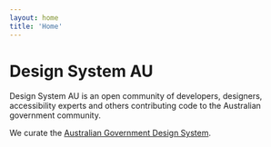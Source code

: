 ```yaml
---
layout: home
title: 'Home'
---
```


# Design System AU

Design System AU is an open community of developers, designers, accessibility experts and others contributing code to the Australian government community. 

We curate the <a href="https://github.com/designsystemau/design-system-components" target="_blank">Australian Government Design System</a>.
